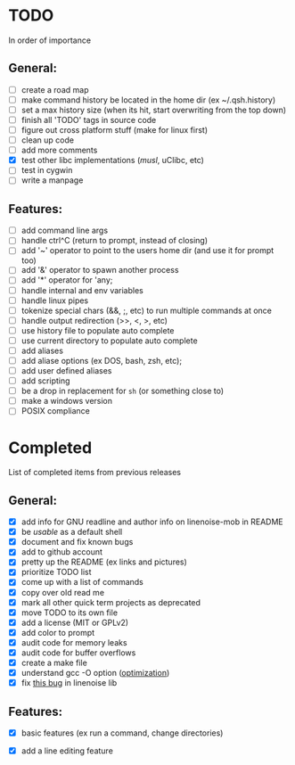 # TODO
In order of importance  

## General:
- [ ] create a road map
- [ ] make command history be located in the home dir (ex ~/.qsh.history)
- [ ] set a max history size (when its hit, start overwriting from the top down)
- [ ] finish all 'TODO' tags in source code
- [ ] figure out cross platform stuff (make for linux first)
- [ ] clean up code
- [ ] add more comments
- [X] test other libc implementations (*musl*, uClibc, etc)
- [ ] test in cygwin
- [ ] write a manpage

## Features:
- [ ] add command line args
- [ ] handle ctrl^C (return to prompt, instead of closing)
- [ ] add '~' operator to point to the users home dir (and use it for prompt too)
- [ ] add '&' operator to spawn another process
- [ ] add '\*' operator for 'any;
- [ ] handle internal and env variables
- [ ] handle linux pipes
- [ ] tokenize special chars (&&, ;, etc) to run multiple commands at once
- [ ] handle output redirection (>>, <, >, etc)
- [ ] use history file to populate auto complete
- [ ] use current directory to populate auto complete
- [ ] add aliases
- [ ] add aliase options (ex DOS, bash, zsh, etc);
- [ ] add user defined aliases
- [ ] add scripting
- [ ] be a drop in replacement for `sh` (or something close to)
- [ ] make a windows version
- [ ] POSIX compliance

# Completed
List of completed items from previous releases

## General:
- [X] add info for GNU readline and author info on linenoise-mob in README
- [X] be *usable* as a default shell
- [X] document and fix known bugs
- [X] add to github account
- [X] pretty up the README (ex links and pictures)
- [X] prioritize TODO list
- [X] come up with a list of commands
- [X] copy over old read me
- [X] mark all other quick term projects as deprecated
- [X] move TODO to its own file
- [X] add a license (MIT or GPLv2)
- [X] add color to prompt
- [X] audit code for memory leaks
- [X] audit code for buffer overflows
- [X] create a make file
- [X] understand gcc -O option ([optimization](https://gcc.gnu.org/onlinedocs/gcc/Optimize-Options.html))
- [X] fix [this bug](https://github.com/antirez/linenoise/issues/158) in linenoise lib

## Features:
- [X] basic features (ex run a command, change directories)
- [X] add a line editing feature


